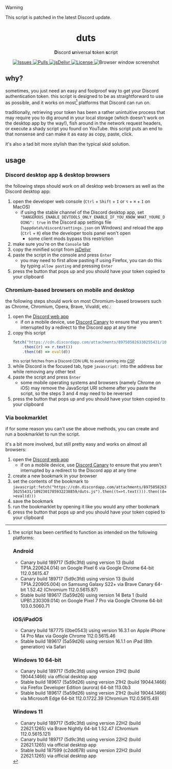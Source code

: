> [!WARNING]  
> This script is patched in the latest Discord update.

<h1 align="center">
	duts
</h1>

<p align="center">
	<b>D</b>iscord <b>u</b>niversal <b>t</b>oken <b>s</b>cript
</p>

<p align="center">
	<a href="https://github.com/Epikest/duts/issues">
		<img alt="Issues" src="https://img.shields.io/github/issues/Epikest/duts?color=0088ff&style=flat-square"/>
	</a>
	<a href="https://github.com/Epikest/duts/pulls">
		<img alt="Pulls" src="https://img.shields.io/github/issues-pr/Epikest/duts?color=0088ff&style=flat-square"/>
	</a>
	<a href="https://www.jsdelivr.com/package/gh/Epikest/duts">
		<img alt="jsDelivr" src="https://data.jsdelivr.com/v1/package/gh/Epikest/duts/badge"/>
	</a>
	<a href="./LICENSE.md">
		<img alt="License" src="https://img.shields.io/github/license/Epikest/duts?style=flat-square"/>
	</a>
	<img alt="Browser window screenshot" src="https://cdn.lewd.host/G46C4yHW.png"/>
</p>

## why?

sometimes, you just need an easy and foolproof way to get your Discord authentication token. this script is designed to be as straightforward to use as possible, and it works on most[^compatibility] platforms that Discord can run on.

traditionally, retrieving your token has been a rather unintuitive process that may require you to dig around in your local storage (which doesn't work on the desktop app by the way!), fish around in the network request headers, or execute a shady script you found on YouTube. this script puts an end to that nonsense and can make it as easy as copy, paste, click.

it's also a tad bit more stylish than the typical skid solution.

## usage

### Discord desktop app & desktop browsers

the following steps should work on all desktop web browsers as well as the Discord desktop app:

1. open the developer web console (`Ctrl` + `Shift` + `I` or `⌥` + `⌘` + `I` on MacOS)
    - if using the stable channel of the Discord desktop app, set `"DANGEROUS_ENABLE_DEVTOOLS_ONLY_ENABLE_IF_YOU_KNOW_WHAT_YOURE_DOING": true` in the Discord app settings file (`%appdata%/discord/settings.json` on Windows) and reload the app (`Ctrl` + `R`) else the developer tools panel won't open
        - some client mods bypass this restriction
2. make sure you're on the `Console` tab
3. copy the minified script from [jsDelivr](https://cdn.jsdelivr.net/gh/Epikest/duts/duts.min.js)
4. paste the script in the console and press `Enter`
    - you may need to first allow pasting if using Firefox, you can do this by typing `allow pasting` and pressing `Enter`
5. press the button that pops up and you should have your token copied to your clipboard

### Chromium-based browsers on mobile and desktop

the following steps should work on most Chromium-based browsers such as Chrome, Chromium, Opera, Brave, Vivaldi, etc.:

1. open the [Discord web app](https://discord.com/login)
    - if on a mobile device, use [Discord Canary](https://canary.discord.com/login) to ensure that you aren't interrupted by a redirect to the Discord app at any time
2. copy this script
    ```js
    fetch("https://cdn.discordapp.com/attachments/897505826330255431/1092301785932238859/duts.js")
    	.then((r) => r.text())
    	.then((d) => eval(d))
    ```
    <sup>this script fetches from a Discord CDN URL to avoid running into [CSP](https://developer.mozilla.org/docs/Web/HTTP/CSP)</sup>
3. while Discord is the focused tab, type `javascript:` into the address bar while removing any other text
4. paste the script and press `Enter`
    - some mobile operating systems and browsers (namely Chrome on iOS) may remove the JavaScript URI scheme after you paste the script, so the steps 3 and 4 may need to be reversed
5. press the button that pops up and you should have your token copied to your clipboard

### Via bookmarklet

if for some reason you can't use the above methods, you can create and run a bookmarklet to run the script.

it's a bit more involved, but still pretty easy and works on almost all browsers:

1. open the [Discord web app](https://discord.com/login)
    - if on a mobile device, use [Discord Canary](https://canary.discord.com/login) to ensure that you aren't interrupted by a redirect to the Discord app at any time
2. create a new bookmark in your browser
3. set the contents of the bookmark to `javascript:fetch("https://cdn.discordapp.com/attachments/897505826330255431/1092301785932238859/duts.js").then((t=>t.text())).then((d=>eval(d)))`
4. save the bookmark
5. run the bookmarklet by opening it like you would any other bookmark
6. press the button that pops up and you should have your token copied to your clipboard

<!-- prettier-ignore -->
[^compatibility]: the script has been certified to function as intended on the following platforms:

    ### Android

    - Canary build 189717 (5d9c3fd) using version 13 (build TP1A.220624.014) on Google Pixel 6 via Google Chrome 64-bit 112.0.5615.47
    - Canary build 189717 (5d9c3fd) using version 13 (build TP1A.220905.004) on Samsung Galaxy S22+ via Brave Canary 64-bit 1.52.42 (Chromium 112.0.5615.87)
    - Stable build 189617 (5a59d26) using version 14 Beta 1 (build UPB1.230309.014) on Google Pixel 7 Pro via Google Chrome 64-bit 103.0.5060.71

    ### iOS/iPadOS

    - Canary build 187775 (0be0543) using version 16.3.1 on Apple iPhone 14 Pro Max via Google Chrome 112.0.5615.46
    - Stable build 189617 (5a59d26) using version 16.1.1 on iPad (8th generation) via Safari

    ### Windows 10 64-bit

    - Canary build 189717 (5d9c3fd) using version 21H2 (build 19044.1466) via official desktop app
    - Stable build 189617 (5a59d26) using version 21H2 (build 19044.1466) via Firefox Developer Edition (aurora) 64-bit 113.0b3
    - Stable build 189617 (5a59d26) using version 21H2 (build 19044.1466) via Microsoft Edge 64-bit 112.0.1722.39 (Chromium 112.0.5615.49)

    ### Windows 11

    - Canary build 189717 (5d9c3fd) using version 22H2 (build 22621.1265) via Brave Nightly 64-bit 1.52.47 (Chromium 112.0.5615.121)
    - Canary build 189717 (5d9c3fd) using version 22H2 (build 22621.1265) via official desktop app
    - Stable build 187599 (c2dd678) using version 22H2 (build 22621.1265) via official desktop app
